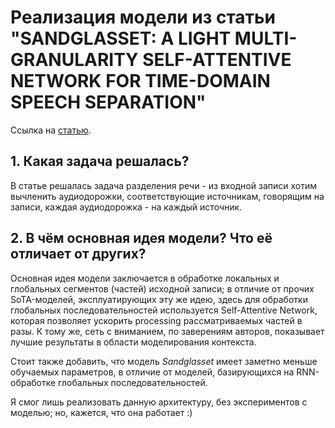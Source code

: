 # Реализация модели из статьи "SANDGLASSET: A LIGHT MULTI-GRANULARITY SELF-ATTENTIVE NETWORK FOR TIME-DOMAIN SPEECH SEPARATION"

Ссылка на [статью](https://arxiv.org/pdf/2103.00819v2.pdf).

## 1. Какая задача решалась?

В статье решалась задача разделения речи - из входной записи хотим вычленить аудиодорожки,
соответствующие источникам, говорящим на записи, каждая аудиодорожка - на каждый источник.

## 2. В чём основная идея модели? Что её отличает от других?

Основная идея модели заключается в обработке локальных и глобальных
сегментов (частей) исходной записи; в отличие от прочих SoTA-моделей,
эксплуатирующих эту же идею, здесь для обработки глобальных последовательностей
используется Self-Attentive Network, которая позволяет ускорить processing рассматриваемых
частей в разы. К тому же, сеть с вниманием, по заверениям авторов, показывает
лучшие результаты в области моделирования контекста.

Стоит также добавить, что модель *Sandglasset* имеет заметно меньше обучаемых параметров, в отличие
от моделей, базирующихся на RNN-обработке глобальных последовательностей.

Я смог лишь реализовать данную архитектуру, без экспериментов с моделью; но, кажется, что
она работает :)
